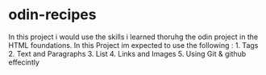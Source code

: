 # odin-recipes

In this project i would use the skills i learned thoruhg the odin project in the HTML foundations.
In this Project im expected to use the following :
        1. Tags
        2. Text and Paragraphs
        3. List
        4. Links and Images
        5. Using Git & github effecintly
        